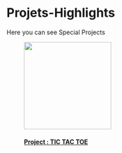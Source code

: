 # Projets-Highlights
Here you can see Special Projects

<p>
  <a target="_blank" href="https://siddharth-oficial.github.io/Projets-Highlights/Tic Tac Toe/ttt.html">
    <figure>
    <img src="https://wallpaperaccess.com/full/2078979.jpg" height="200px" width="200px">
    <figcaption><h4>Project : TIC TAC TOE</h4></figcaption>
    <figure>
  </a>
</p>
